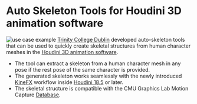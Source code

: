# Auto Skeleton Tools for Houdini 3D animation software
![use case example](https://raw.githubusercontent.com/V-Sense/AutoSkeleton/main/sauce_skeleton.JPG)
[Trinity College Dublin](https://www.tcd.ie) developed auto-skeleton tools that can be used to quickly create skeletal structures from human character meshes in the [Houdini 3D animation software](https://www.sidefx.com/products/houdini/).
-	The tool can extract a skeleton from a human character mesh in any pose if the rest pose of the same character is provided.
-	The generated skeleton works seamlessly with the newly introduced [KineFX](https://www.sidefx.com/docs/houdini/character/kinefx/index.html) workflow inside [Houdini 18.5](https://youtu.be/mcDm_irEKb0?t=798) or later.
-	The skeletal structure is compatible with the CMU Graphics Lab Motion Capture [Database](http://mocap.cs.cmu.edu).
